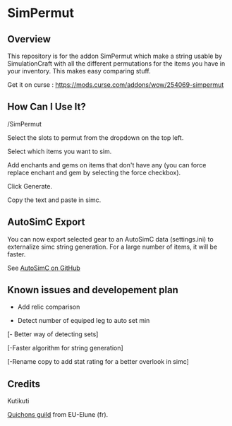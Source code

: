 # SimPermut

## Overview

This repository is for the addon SimPermut which make a string usable by SimulationCraft with all the different permutations for the items you have in your inventory. This makes easy comparing stuff.


Get it on curse : https://mods.curse.com/addons/wow/254069-simpermut

## How Can I Use It?

/SimPermut


Select the slots to permut from the dropdown on the top left.

Select which items you want to sim.

Add enchants and gems on items that don't have any (you can force replace enchant and gem by selecting the force checkbox).

Click Generate.

Copy the text and paste in simc.

## AutoSimC Export

You can now export selected gear to an AutoSimC data (settings.ini) to externalize simc string generation. For a large number of items, it will be faster.

See [AutoSimC on GitHub](https://github.com/SimCMinMax/AutoSimC)



## Known issues and developement plan

- Add relic comparison

- Detect number of equiped leg to auto set min

[- Better way of detecting sets]
 
[-Faster algorithm for string generation]

[-Rename copy to add stat rating for a better overlook in simc]



## Credits
Kutikuti 

[Quichons guild](http://www.quichons.fr/) from EU-Elune (fr).